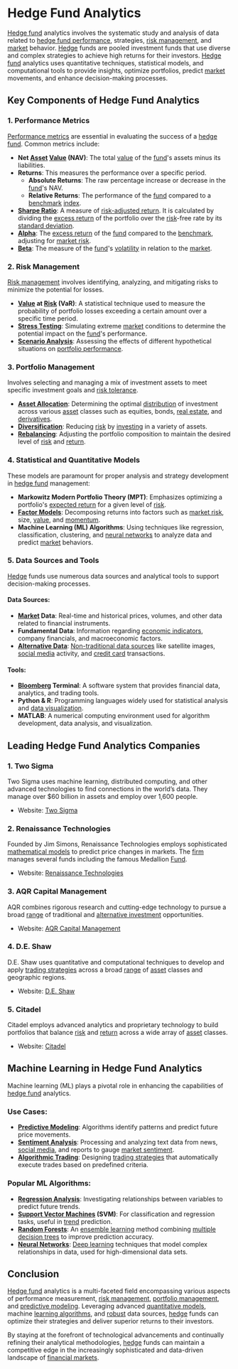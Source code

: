 # Hedge Fund Analytics

[Hedge fund](../h/hedge_fund.md) analytics involves the systematic study and analysis of data related to [hedge fund performance](../h/hedge_fund_performance.md), strategies, [risk management](../r/risk_management.md), and [market](../m/market.md) behavior. [Hedge](../h/hedge.md) funds are pooled investment funds that use diverse and complex strategies to achieve high returns for their investors. [Hedge fund](../h/hedge_fund.md) analytics uses quantitative techniques, statistical models, and computational tools to provide insights, optimize portfolios, predict [market](../m/market.md) movements, and enhance decision-making processes.

## Key Components of Hedge Fund Analytics

### 1. Performance Metrics
[Performance metrics](../p/performance_metrics.md) are essential in evaluating the success of a [hedge fund](../h/hedge_fund.md). Common metrics include:

- **Net [Asset](../a/asset.md) [Value](../v/value.md) (NAV)**: The total [value](../v/value.md) of the [fund](../f/fund.md)'s assets minus its liabilities.
- **Returns**: This measures the performance over a specific period.
  - **Absolute Returns**: The raw percentage increase or decrease in the [fund](../f/fund.md)'s NAV.
  - **Relative Returns**: The performance of the [fund](../f/fund.md) compared to a [benchmark](../b/benchmark.md) [index](../i/index.md).
- **[Sharpe Ratio](../s/sharpe_ratio.md)**: A measure of [risk-adjusted return](../r/risk-adjusted_return.md). It is calculated by dividing the [excess return](../e/excess_return.md) of the portfolio over the [risk](../r/risk.md)-free rate by its [standard deviation](../s/standard_deviation.md).
- **[Alpha](../a/alpha.md)**: The [excess return](../e/excess_return.md) of the [fund](../f/fund.md) compared to the [benchmark](../b/benchmark.md), adjusting for [market risk](../m/market_risk.md).
- **[Beta](../b/beta.md)**: The measure of the [fund](../f/fund.md)'s [volatility](../v/volatility.md) in relation to the [market](../m/market.md).
  
### 2. Risk Management
[Risk management](../r/risk_management.md) involves identifying, analyzing, and mitigating risks to minimize the potential for losses.

- **[Value](../v/value.md) at [Risk](../r/risk.md) (VaR)**: A statistical technique used to measure the probability of portfolio losses exceeding a certain amount over a specific time period.
- **[Stress Testing](../s/stress_testing_in_trading.md)**: Simulating extreme [market](../m/market.md) conditions to determine the potential impact on the [fund](../f/fund.md)'s performance.
- **[Scenario Analysis](../s/scenario_analysis.md)**: Assessing the effects of different hypothetical situations on [portfolio performance](../p/portfolio_performance.md).

### 3. Portfolio Management
Involves selecting and managing a mix of investment assets to meet specific investment goals and [risk tolerance](../r/risk_tolerance.md).

- **[Asset Allocation](../a/asset_allocation.md)**: Determining the optimal [distribution](../d/distribution.md) of investment across various [asset](../a/asset.md) classes such as equities, bonds, [real estate](../r/real_estate.md), and [derivatives](../d/derivatives.md).
- **[Diversification](../d/diversification.md)**: Reducing [risk](../r/risk.md) by [investing](../i/investing.md) in a variety of assets.
- **[Rebalancing](../r/rebalancing.md)**: Adjusting the portfolio composition to maintain the desired level of [risk](../r/risk.md) and [return](../r/return.md).

### 4. Statistical and Quantitative Models
These models are paramount for proper analysis and strategy development in [hedge fund](../h/hedge_fund.md) management:

- **Markowitz Modern Portfolio Theory (MPT)**: Emphasizes optimizing a portfolio's [expected return](../e/expected_return.md) for a given level of [risk](../r/risk.md).
- **[Factor Models](../f/factor_models.md)**: Decomposing returns into factors such as [market risk](../m/market_risk.md), size, [value](../v/value.md), and [momentum](../m/momentum.md).
- **Machine Learning (ML) Algorithms**: Using techniques like regression, classification, clustering, and [neural networks](../n/neural_networks_in_trading.md) to analyze data and predict [market](../m/market.md) behaviors.

### 5. Data Sources and Tools
[Hedge](../h/hedge.md) funds use numerous data sources and analytical tools to support decision-making processes.

#### Data Sources:
- **[Market](../m/market.md) Data**: Real-time and historical prices, volumes, and other data related to financial instruments.
- **Fundamental Data**: Information regarding [economic indicators](../e/economic_indicators.md), company financials, and macroeconomic factors.
- **[Alternative Data](../a/alternative_data.md)**: [Non-traditional data sources](../n/non-traditional_data_sources.md) like satellite images, [social media](../s/social_media.md) activity, and [credit card](../c/credit_card.md) transactions.

#### Tools:
- **[Bloomberg](../b/bloomberg.md) Terminal**: A software system that provides financial data, analytics, and trading tools.
- **Python & R**: Programming languages widely used for statistical analysis and [data visualization](../d/data_visualization.md).
- **MATLAB**: A numerical computing environment used for algorithm development, data analysis, and visualization.

## Leading Hedge Fund Analytics Companies

### 1. Two Sigma
Two Sigma uses machine learning, distributed computing, and other advanced technologies to find connections in the world’s data. They manage over $60 billion in assets and employ over 1,600 people.
- Website: [Two Sigma](https://www.twosigma.com/)

### 2. Renaissance Technologies
Founded by Jim Simons, Renaissance Technologies employs sophisticated [mathematical models](../m/mathematical_models_in_trading.md) to predict price changes in markets. The [firm](../f/firm.md) manages several funds including the famous Medallion [Fund](../f/fund.md).
- Website: [Renaissance Technologies](https://www.rentec.com/)

### 3. AQR Capital Management
AQR combines rigorous research and cutting-edge technology to pursue a broad [range](../r/range.md) of traditional and [alternative investment](../a/alternative_investment.md) opportunities.
- Website: [AQR Capital Management](https://www.aqr.com/)

### 4. D.E. Shaw
D.E. Shaw uses quantitative and computational techniques to develop and apply [trading strategies](../t/trading_strategies.md) across a broad [range](../r/range.md) of [asset](../a/asset.md) classes and geographic regions.
- Website: [D.E. Shaw](https://www.deshaw.com/)

### 5. Citadel
Citadel employs advanced analytics and proprietary technology to build portfolios that balance [risk](../r/risk.md) and [return](../r/return.md) across a wide array of [asset](../a/asset.md) classes.
- Website: [Citadel](https://www.citadel.com/)

## Machine Learning in Hedge Fund Analytics
Machine learning (ML) plays a pivotal role in enhancing the capabilities of [hedge fund](../h/hedge_fund.md) analytics.

### Use Cases:
- **[Predictive Modeling](../p/predictive_modeling.md)**: Algorithms identify patterns and predict future price movements.
- **[Sentiment Analysis](../s/sentiment_analysis.md)**: Processing and analyzing text data from news, [social media](../s/social_media.md), and reports to gauge [market sentiment](../m/market_sentiment.md).
- **[Algorithmic Trading](../a/algorithmic_trading.md)**: Designing [trading strategies](../t/trading_strategies.md) that automatically execute trades based on predefined criteria.

### Popular ML Algorithms:
- **[Regression Analysis](../r/regression_analysis.md)**: Investigating relationships between variables to predict future trends.
- **[Support Vector Machines](../s/support_vector_machines_in_trading.md) (SVM)**: For classification and regression tasks, useful in [trend](../t/trend.md) prediction.
- **[Random Forests](../r/random_forests_in_trading.md)**: An [ensemble learning](../e/ensemble_learning.md) method combining [multiple](../m/multiple.md) [decision trees](../d/decision_trees.md) to improve prediction accuracy.
- **[Neural Networks](../n/neural_networks_in_trading.md)**: [Deep learning](../d/deep_learning.md) techniques that model complex relationships in data, used for high-dimensional data sets.

## Conclusion
[Hedge fund](../h/hedge_fund.md) analytics is a multi-faceted field encompassing various aspects of performance measurement, [risk management](../r/risk_management.md), [portfolio management](../p/portfolio_management.md), and [predictive modeling](../p/predictive_modeling.md). Leveraging advanced [quantitative models](../q/quantitative_models.md), machine [learning algorithms](../l/learning_algorithms_in_trading.md), and [robust](../r/robust.md) data sources, [hedge](../h/hedge.md) funds can optimize their strategies and deliver superior returns to their investors.

By staying at the forefront of technological advancements and continually refining their analytical methodologies, [hedge](../h/hedge.md) funds can maintain a competitive edge in the increasingly sophisticated and data-driven landscape of [financial markets](../f/financial_market.md).

